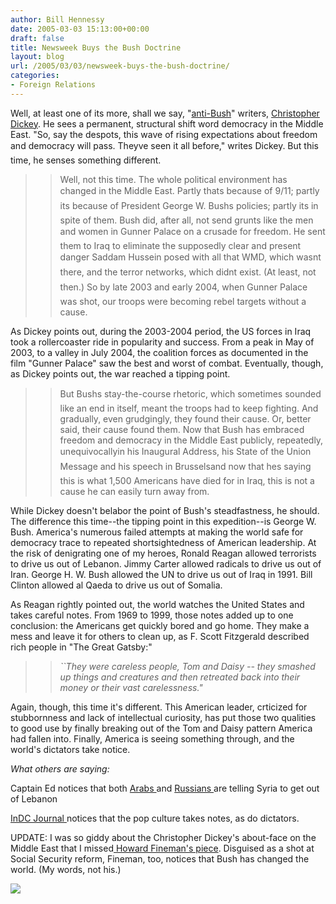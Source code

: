 ```yaml
---
author: Bill Hennessy
date: 2005-03-03 15:13:00+00:00
draft: false
title: Newsweek Buys the Bush Doctrine
layout: blog
url: /2005/03/03/newsweek-buys-the-bush-doctrine/
categories:
- Foreign Relations
---
```


Well, at least one of its more, shall we say, "[anti-Bush](https://msnbc.msn.com/id/3068168/)" writers, [Christopher Dickey](https://www.msnbc.msn.com/id/7069491/site/newsweek/). He sees a permanent, structural shift word democracy in the Middle East. "So, say the despots, this wave of rising expectations about freedom and democracy will pass. Theyve seen it all before," writes Dickey. But this time, he senses something different.




> 

> 
> > 

>> 
>> Well, not this time. The whole political environment has changed in the Middle East. Partly thats because of 9/11; partly its because of President George W. Bushs policies; partly its in spite of them. Bush did, after all, not send grunts like the men and women in Gunner Palace on a crusade for freedom. He sent them to Iraq to eliminate the supposedly clear and present danger Saddam Hussein posed with all that WMD, which wasnt there, and the terror networks, which didnt exist. (At least, not then.) So by late 2003 and early 2004, when Gunner Palace was shot, our troops were becoming rebel targets without a cause.
>> 
>> 
> 
> 




As Dickey points out, during the 2003-2004 period, the US forces in Iraq took a rollercoaster ride in popularity and success. From a peak in May of 2003, to a valley in July 2004, the coalition forces as documented in the film "Gunner Palace" saw the best and worst of combat. Eventually, though, as Dickey points out, the war reached a tipping point.




> 

> 
> > 

>> 
>> But Bushs stay-the-course rhetoric, which sometimes sounded like an end in itself, meant the troops had to keep fighting. And gradually, even grudgingly, they found their cause. Or, better said, their cause found them. Now that Bush has embraced freedom and democracy in the Middle East publicly, repeatedly, unequivocallyin his Inaugural Address, his State of the Union Message and his speech in Brusselsand now that hes saying this is what 1,500 Americans have died for in Iraq, this is not a cause he can easily turn away from.
>> 
>> 
> 
> 




While Dickey doesn't belabor the point of Bush's steadfastness, he should. The difference this time--the tipping point in this expedition--is George W. Bush. America's numerous failed attempts at making the world safe for democracy trace to repeated shortsightedness of American leadership. At the risk of denigrating one of my heroes, Ronald Reagan allowed terrorists to drive us out of Lebanon. Jimmy Carter allowed radicals to drive us out of Iran. George H. W. Bush allowed the UN to drive us out of Iraq in 1991. Bill Clinton allowed al Qaeda to drive us out of Somalia.




As Reagan rightly pointed out, the world watches the United States and takes careful notes. From 1969 to 1999, those notes added up to one conclusion: the Americans get quickly bored and go home. They make a mess and leave it for others to clean up, as F. Scott Fitzgerald described rich people in "The Great Gatsby:"




> 

> 
> > 

>> 
>> _``They were careless people, Tom and Daisy -- they smashed up things and creatures and then retreated back into their money or their vast carelessness."_
>> 
>> 
> 
> 




Again, though, this time it's different. This American leader, crticized for stubbornness and lack of intellectual curiosity, has put those two qualities to good use by finally breaking out of the Tom and Daisy pattern America had fallen into. Finally, America is seeing something through, and the world's dictators take notice.




_What others are saying:_




Captain Ed notices that both [Arabs ](https://www.captainsquartersblog.com/mt/archives/003972.php)and [Russians ](https://www.captainsquartersblog.com/mt/archives/003971.php)are telling Syria to get out of Lebanon




[InDC Journal ](https://www.indcjournal.com/archives/001597.php)notices that the pop culture takes notes, as do dictators.




UPDATE: I was so giddy about the Christopher Dickey's about-face on the Middle East that I missed[ Howard Fineman's piece](https://www.msnbc.msn.com/id/7067053/site/newsweek/). Disguised as a shot at Social Security reform, Fineman, too, notices that Bush has changed the world. (My words, not his.)




![](https://blog.billhennessy.com/aggbug.aspx?PostID=1285)

